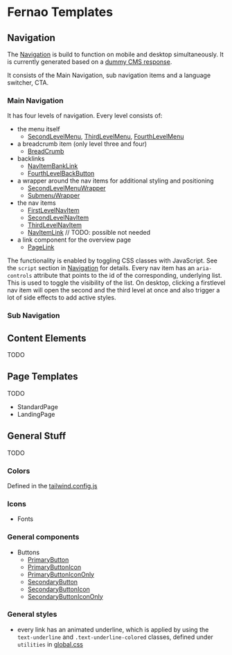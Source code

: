 # Fernao Templates

## Navigation

The [Navigation](./src/components/Navigation.astro) is build to function on mobile and desktop simultaneously. It is currently generated based on a [dummy CMS response](./src/data/navigationData.json).

It consists of the Main Navigation, sub navigation items and a language switcher, CTA.

### Main Navigation

It has four levels of navigation. Every level consists of:

- the menu itself
  - [SecondLevelMenu](./src/components/SecondLevelMenu.astro), [ThirdLevelMenu](./src/components/ThirdLevelMenu.astro), [FourthLevelMenu](./src/components/FourthLevelMenu.astro)
- a breadcrumb item (only level three and four)
  - [BreadCrumb](./src/components/BreadCrumb.astro)
- backlinks
  - [NavItemBankLink](./src/components/NavItemBankLink.astro)
  - [FourthLevelBackButton](./src/components/FourthLevelBackButton.astro)
- a wrapper around the nav items for additional styling and positioning
  - [SecondLevelMenuWrapper](./src/components/SecondLevelMenuWrapper.astro)
  - [SubmenuWrapper](./src/components/SubmenuWrapper.astro)
- the nav items
  - [FirstLevelNavItem](./src/components/FirstLevelNavItem.astro)
  - [SecondLevelNavItem](./src/components/SecondLevelNavItem.astro)
  - [ThirdLevelNavItem](./src/components/ThirdLevelNavItem.astro)
  - [NavItemLink](./src/components/NavItemLink.astro) // TODO: possible not needed
- a link component for the overview page
  - [PageLink](./src/components/PageLink.astro)

The functionality is enabled by toggling CSS classes with JavaScript. See the `script` section in [Navigation](./src/components/Navigation.astro) for details.
Every nav item has an `aria-controls` attribute that points to the id of the corresponding, underlying list. This is used to toggle the visibility of the list.
On desktop, clicking a firstlevel nav item will open the second and the third level at once and also trigger a lot of side effects to add active styles.

### Sub Navigation

## Content Elements

TODO

## Page Templates

TODO

- StandardPage
- LandingPage

## General Stuff

TODO

### Colors

Defined in the [tailwind.config.js](./tailwind.config.cjs)

### Icons

- Fonts

### General components

- Buttons
  - [PrimaryButton](./src/components/PrimaryButton.astro)
  - [PrimaryButtonIcon](./src/components/PrimaryButtonIcon.astro)
  - [PrimaryButtonIconOnly](./src/components/PrimaryButtonIconOnly.astro)
  - [SecondaryButton](./src/components/SecondaryButton.astro)
  - [SecondaryButtonIcon](./src/components/SecondaryButtonIcon.astro)
  - [SecondaryButtonIconOnly](./src/components/SecondaryButtonIconOnly.astro)

### General styles

- every link has an animated underline, which is applied by using the `text-underline` and `.text-underline-colored` classes, defined under `utilities` in [global.css](./src/styles/global.css)
